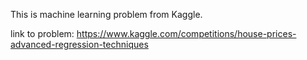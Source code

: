 This is machine learning problem from Kaggle.

link to problem:
https://www.kaggle.com/competitions/house-prices-advanced-regression-techniques
